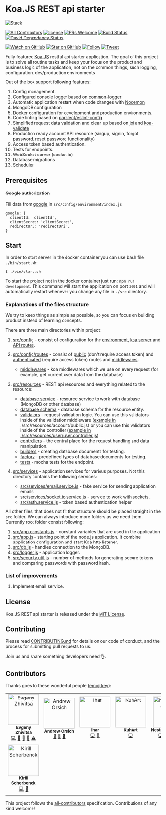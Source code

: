 # Koa.JS REST api starter

[![Stack](https://raw.githubusercontent.com/paralect/stack/master/stack-component-template/stack.png)](https://github.com/paralect/stack)

[![All Contributors](https://img.shields.io/badge/all_contributors-8-orange.svg?style=flat-square)](#contributors)
[![license](https://img.shields.io/github/license/mashape/apistatus.svg?style=flat-square)](LICENSE)
[![PRs Welcome](https://img.shields.io/badge/PRs-welcome-brightgreen.svg?style=flat-square)](http://makeapullrequest.com)
[![Build Status](http://product-stack-ci.paralect.com/api/badges/paralect/koa-api-starter/status.svg)](http://product-stack-ci.paralect.com/paralect/koa-api-starter)
[![David Dependancy Status](https://david-dm.org/paralect/koa-api-starter.svg)](https://david-dm.org/paralect/koa-api-starter)

[![Watch on GitHub](https://img.shields.io/github/watchers/paralect/koa-api-starter.svg?style=social&label=Watch)](https://github.com/paralect/koa-api-starter/watchers)
[![Star on GitHub](https://img.shields.io/github/stars/paralect/koa-api-starter.svg?style=social&label=Stars)](https://github.com/paralect/koa-api-starter/stargazers)
[![Follow](https://img.shields.io/twitter/follow/paralect.svg?style=social&label=Follow)](https://twitter.com/paralect)
[![Tweet](https://img.shields.io/twitter/url/https/github.com/paralect/koa-api-starter.svg?style=social)](https://twitter.com/intent/tweet?text=I%27m%20using%20Stack%20components%20to%20build%20my%20next%20product%20🚀.%20Check%20it%20out:%20https://github.com/paralect/stack)

Fully featured [Koa.JS](http://koajs.com/) restful api starter application.
The goal of this project is to solve all routine tasks and keep your focus on the product and business logic of the application, not on the common things, such logging, configuration, dev/production environments

Out of the box support following features:

1. Config management.
2. Configured console logger based on  [common-logger](https://www.npmjs.com/package/@paralect/common-logger)
3. Automatic application restart when code changes with [Nodemon](https://github.com/remy/nodemon)
4. MongoDB configuration
5. Docker configuration for development and production environments.
6. Code linting based on [paralect/eslint-config](https://github.com/paralect/eslint-config)
7. Simplified request data validation and clean up based on [joi](https://github.com/hapijs/joi) and [koa-validate](https://www.npmjs.com/package/koa-validate)
8. Production ready account API resource (singup, signin, forgot password, reset password functionality)
9. Access token based authentication.
10. Tests for endpoints.
11. WebSocket server (socket.io)
12. Database migrations
13. Scheduler

## Prerequisites

#### Google authorization

Fill data from [google](https://console.developers.google.com/apis/) in `src/config/environment/index.js`
```
google: {
  clientId: 'clientId',
  clientSecret: 'clientSecret',
  redirectUri: 'redirectUri',
}
```

## Start

In order to start server in the docker container you can use bash file `./bin/start.sh`:
```bash
$ ./bin/start.sh
```

To start the project not in the docker container just run: `npm run development`. This command will start the application on port `3001` and will automatically restart whenever you change any file in `./src` directory.

### Explanations of the files structure

We try to keep things as simple as possible, so you can focus on building product instead of learning concepts.

There are three main directories within project:

1. [src/config](./src/config) - consist of configuration for the [environment](./src/config/index.js), [koa server](./src/config/koa.js) and [API routes](./src/config/routes).
2. [src/config/routes](./src/config/routes) - consist of [public](./src/config/routes/public.js) (don't require access token) and [authenticated](./src/config/routes/authenticated.js) (require access token) routes and [middlewares](./src/config/routes/middlewares).
    - [middlewares](./src/config/routes/middlewares) - koa middlewares which we use on every request (for example, get current user data from the database)

3. [src/resources](./src/resources) - REST api resources and everything related to the resource:
    - [database service](./src/resources/user/user.service.js) - resource service to work with database (MongoDB or other database)
    - [database schema](./src/resources/user/user.schema.js) - database schema for the resource entity.
    - [validators](./src/resources/account/validators/signup.validator.js) - request validation logic. You can use this validators inside of the validation middleware ([example in ./src/resources/account/public.js](./src/resources/account/public.js)) or you can use this validators inside of the controller ([example in ./src/resources/user/user.controller.js](./src/resources/user/user.controller.js))
    - [controllers](./src/resources/account/account.controller.js) - the central place for the request handling and data manipulation.
    - [builders](./src/resource/user/user.builder.js) - creating database documents for testing.
    - [factory](./src/resource/user/user.factory.js) - predefined types of database documents for testing.
    - [tests](./src/resource/user/user.spec.js) - mocha tests for the endpoint.

4. [src/services](./src/services) - application services for various purposes. Not this directory contains the following services:
    - [src/services/email.service.js](./src/services/email.service.js) - fake service for sending application emails.
    - [src/services/socket.io.service.js](./src/services/socket.io.service.js) - service to work with sockets.
    - [src/auth.service.js](./src/auth.service.js) - token based authentication helper

All other files, that does not fit that structure should be placed straight in the `src` folder. We can always introduce more folders as we need them. Currently root folder consist following:

1. [src/app.constants.js](./src/app.constants.js) - constant variables that are used in the application
2. [src/app.js](./src/app.js) - starting point of the node.js application. It combine application configuration and start Koa http listener.
3. [src/db.js](./src/db.js) - handles connection to the MongoDB.
4. [src/logger.js](./src/logger.js) - application logger.
5. [src/security.util.js](./src/security.util.js) - number of methods for generating secure tokens and comparing passwords with password hash.

### List of improvements

1. Implement email service.

## License

Koa.JS REST api starter is released under the [MIT License](LICENSE).

## Contributing

Please read [CONTRIBUTING.md](CONTRIBUTING.md) for details on our code of conduct, and the process for submitting pull requests to us.

Join us and share something developers need 👌.

## Contributors

Thanks goes to these wonderful people ([emoji key](https://github.com/kentcdodds/all-contributors#emoji-key)):

<!-- ALL-CONTRIBUTORS-LIST:START - Do not remove or modify this section -->
<!-- prettier-ignore -->
<table>
  <tr>
    <td align="center"><a href="https://github.com/ezhivitsa"><img src="https://avatars2.githubusercontent.com/u/6461311?v=4" width="100px;" alt="Evgeny Zhivitsa"/><br /><sub><b>Evgeny Zhivitsa</b></sub></a><br /><a href="https://github.com/paralect/koa-api-starter/commits?author=ezhivitsa" title="Code">💻</a> <a href="https://github.com/paralect/koa-api-starter/commits?author=ezhivitsa" title="Documentation">📖</a> <a href="#ideas-ezhivitsa" title="Ideas, Planning, & Feedback">🤔</a> <a href="#review-ezhivitsa" title="Reviewed Pull Requests">👀</a> <a href="https://github.com/paralect/koa-api-starter/commits?author=ezhivitsa" title="Tests">⚠️</a></td>
    <td align="center"><a href="http://paralect.com"><img src="https://avatars3.githubusercontent.com/u/681396?v=4" width="100px;" alt="Andrew Orsich"/><br /><sub><b>Andrew Orsich</b></sub></a><br /><a href="https://github.com/paralect/koa-api-starter/commits?author=anorsich" title="Documentation">📖</a> <a href="#ideas-anorsich" title="Ideas, Planning, & Feedback">🤔</a> <a href="#review-anorsich" title="Reviewed Pull Requests">👀</a></td>
    <td align="center"><a href="https://github.com/IharKrasnik"><img src="https://avatars3.githubusercontent.com/u/2302873?v=4" width="100px;" alt="Ihar"/><br /><sub><b>Ihar</b></sub></a><br /><a href="https://github.com/paralect/koa-api-starter/commits?author=IharKrasnik" title="Code">💻</a> <a href="#ideas-IharKrasnik" title="Ideas, Planning, & Feedback">🤔</a></td>
    <td align="center"><a href="https://github.com/KuhArt"><img src="https://avatars3.githubusercontent.com/u/14125982?v=4" width="100px;" alt="KuhArt"/><br /><sub><b>KuhArt</b></sub></a><br /><a href="https://github.com/paralect/koa-api-starter/commits?author=KuhArt" title="Code">💻</a></td>
    <td align="center"><a href="https://github.com/NesterenkoNikita"><img src="https://avatars1.githubusercontent.com/u/12069883?v=4" width="100px;" alt="NesterenkoNikita"/><br /><sub><b>NesterenkoNikita</b></sub></a><br /><a href="https://github.com/paralect/koa-api-starter/commits?author=NesterenkoNikita" title="Code">💻</a> <a href="#review-NesterenkoNikita" title="Reviewed Pull Requests">👀</a> <a href="#ideas-NesterenkoNikita" title="Ideas, Planning, & Feedback">🤔</a> <a href="https://github.com/paralect/koa-api-starter/commits?author=NesterenkoNikita" title="Tests">⚠️</a></td>
    <td align="center"><a href="https://github.com/SobakaSlava"><img src="https://avatars1.githubusercontent.com/u/23057064?v=4" width="100px;" alt="Nikita Solosnuk"/><br /><sub><b>Nikita Solosnuk</b></sub></a><br /><a href="https://github.com/paralect/koa-api-starter/commits?author=SobakaSlava" title="Code">💻</a> <a href="#review-SobakaSlava" title="Reviewed Pull Requests">👀</a> <a href="#ideas-SobakaSlava" title="Ideas, Planning, & Feedback">🤔</a></td>
    <td align="center"><a href="https://github.com/Mar1nka"><img src="https://avatars1.githubusercontent.com/u/25400321?v=4" width="100px;" alt="Mar1nka"/><br /><sub><b>Mar1nka</b></sub></a><br /><a href="https://github.com/paralect/koa-api-starter/commits?author=Mar1nka" title="Code">💻</a> <a href="#ideas-Mar1nka" title="Ideas, Planning, & Feedback">🤔</a></td>
  </tr>
  <tr>
    <td align="center"><a href="https://github.com/scherbenokk"><img src="https://avatars1.githubusercontent.com/u/11193538?v=4" width="100px;" alt="Kirill Scherbenok"/><br /><sub><b>Kirill Scherbenok</b></sub></a><br /><a href="https://github.com/paralect/koa-api-starter/commits?author=scherbenokk" title="Code">💻</a> <a href="#ideas-scherbenokk" title="Ideas, Planning, & Feedback">🤔</a></td>
  </tr>
</table>

<!-- ALL-CONTRIBUTORS-LIST:END -->

This project follows the [all-contributors](https://github.com/kentcdodds/all-contributors) specification. Contributions of any kind welcome!

